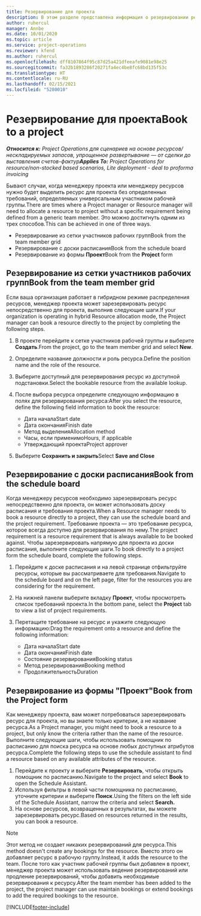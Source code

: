 ```yaml
---
title: Резервирование для проекта
description: В этом разделе представлена информация о резервировании ресурса для проекта.
author: ruhercul
manager: Annbe
ms.date: 10/01/2020
ms.topic: article
ms.service: project-operations
ms.reviewer: kfend
ms.author: ruhercul
ms.openlocfilehash: dff8107864f95c87d25a421dfeeafe9081e98e25
ms.sourcegitcommit: fa32b1893286f20271fa4ec4be8fc68bd135f53c
ms.translationtype: HT
ms.contentlocale: ru-RU
ms.lasthandoff: 02/15/2021
ms.locfileid: "5280010"
---
```

# <a name="book-to-a-project"></a><span data-ttu-id="349ab-103">Резервирование для проекта</span><span class="sxs-lookup"><span data-stu-id="349ab-103">Book to a project</span></span>

<span data-ttu-id="349ab-104">_**Относится к:** Project Operations для сценариев на основе ресурсов/нескладируемых запасов, упрощенное развертывание — от сделки до выставления счетов-фактур_</span><span class="sxs-lookup"><span data-stu-id="349ab-104">_**Applies To:** Project Operations for resource/non-stocked based scenarios, Lite deployment - deal to proforma invoicing_</span></span>

<span data-ttu-id="349ab-105">Бывают случаи, когда менеджеру проекта или менеджеру ресурсов нужно будет выделить ресурс для проекта без определенных требований, определяемых универсальным участником рабочей группы.</span><span class="sxs-lookup"><span data-stu-id="349ab-105">There are times where a Project manager or Resource manager will need to allocate a resource to project without a specific requirement being defined from a generic team member.</span></span> <span data-ttu-id="349ab-106">Это можно достигнуть одним из трех способов.</span><span class="sxs-lookup"><span data-stu-id="349ab-106">This can be achieved in one of three ways.</span></span>

- <span data-ttu-id="349ab-107">Резервирование из сетки участников рабочих групп</span><span class="sxs-lookup"><span data-stu-id="349ab-107">Book from the team member grid</span></span>
- <span data-ttu-id="349ab-108">Резервирование с доски расписания</span><span class="sxs-lookup"><span data-stu-id="349ab-108">Book from the schedule board</span></span>
- <span data-ttu-id="349ab-109">Резервирование из формы **Проект**</span><span class="sxs-lookup"><span data-stu-id="349ab-109">Book from the **Project** form</span></span>

## <a name="book-from-the-team-member-grid"></a><span data-ttu-id="349ab-110">Резервирование из сетки участников рабочих групп</span><span class="sxs-lookup"><span data-stu-id="349ab-110">Book from the team member grid</span></span>

<span data-ttu-id="349ab-111">Если ваша организация работает в гибридном режиме распределения ресурсов, менеджер проекта может зарезервировать ресурс непосредственно для проекта, выполнив следующие шаги.</span><span class="sxs-lookup"><span data-stu-id="349ab-111">If your organization is operating in hybrid Resource allocation mode, the Project manager can book a resource directly to the project by completing the following steps.</span></span>

1. <span data-ttu-id="349ab-112">В проекте перейдите к сетке участников рабочей группы и выберите **Создать**.</span><span class="sxs-lookup"><span data-stu-id="349ab-112">From the project, go to the team member grid and select **New**.</span></span>
2. <span data-ttu-id="349ab-113">Определите название должности и роль ресурса.</span><span class="sxs-lookup"><span data-stu-id="349ab-113">Define the position name and the role of the resource.</span></span>
3. <span data-ttu-id="349ab-114">Выберите доступный для резервирования ресурс из доступной подстановки.</span><span class="sxs-lookup"><span data-stu-id="349ab-114">Select the bookable resource from the available lookup.</span></span>
4. <span data-ttu-id="349ab-115">После выбора ресурса определите следующую информацию в полях для резервирования ресурса:</span><span class="sxs-lookup"><span data-stu-id="349ab-115">After you select the resource, define the following field information to book the resource:</span></span>

    - <span data-ttu-id="349ab-116">Дата начала</span><span class="sxs-lookup"><span data-stu-id="349ab-116">Start date</span></span>
    - <span data-ttu-id="349ab-117">Дата окончания</span><span class="sxs-lookup"><span data-stu-id="349ab-117">Finish date</span></span>
    - <span data-ttu-id="349ab-118">Метод выделения</span><span class="sxs-lookup"><span data-stu-id="349ab-118">Allocation method</span></span>
    - <span data-ttu-id="349ab-119">Часы, если применимо</span><span class="sxs-lookup"><span data-stu-id="349ab-119">Hours, if applicable</span></span>
    - <span data-ttu-id="349ab-120">Утверждающий проекта</span><span class="sxs-lookup"><span data-stu-id="349ab-120">Project approver</span></span>

6. <span data-ttu-id="349ab-121">Выберите **Сохранить и закрыть**</span><span class="sxs-lookup"><span data-stu-id="349ab-121">Select **Save and Close**</span></span>

## <a name="book-from-the-schedule-board"></a><span data-ttu-id="349ab-122">Резервирование с доски расписания</span><span class="sxs-lookup"><span data-stu-id="349ab-122">Book from the schedule board</span></span>

<span data-ttu-id="349ab-123">Когда менеджеру ресурсов необходимо зарезервировать ресурс непосредственно для проекта, он может использовать доску расписания и требования проекта.</span><span class="sxs-lookup"><span data-stu-id="349ab-123">When a Resource manager needs to book a resource directly to a project, they can use the schedule board and the project requirement.</span></span> <span data-ttu-id="349ab-124">Требование проекта — это требование ресурса, которое всегда доступно для резервирования по нему.</span><span class="sxs-lookup"><span data-stu-id="349ab-124">The project requirement is a resource requirement that is always available to be booked against.</span></span> <span data-ttu-id="349ab-125">Чтобы зарезервировать напрямую для проекта из доски расписания, выполните следующие шаги.</span><span class="sxs-lookup"><span data-stu-id="349ab-125">To book directly to a project form the schedule board, complete the following steps.</span></span>

1. <span data-ttu-id="349ab-126">Перейдите к доске расписания и на левой странице отфильтруйте ресурсы, которые вы рассматриваете для требования.</span><span class="sxs-lookup"><span data-stu-id="349ab-126">Navigate to the schedule board and on the left page, filter for the resources you are considering for the requirement.</span></span>
2. <span data-ttu-id="349ab-127">На нижней панели выберите вкладку **Проект**, чтобы просмотреть список требований проекта.</span><span class="sxs-lookup"><span data-stu-id="349ab-127">In the bottom pane, select the **Project** tab to view a list of project requirements.</span></span>
3. <span data-ttu-id="349ab-128">Перетащите требование на ресурс и укажите следующую информацию:</span><span class="sxs-lookup"><span data-stu-id="349ab-128">Drag the requirement onto a resource and define the following information:</span></span>

    - <span data-ttu-id="349ab-129">Дата начала</span><span class="sxs-lookup"><span data-stu-id="349ab-129">Start date</span></span>
    - <span data-ttu-id="349ab-130">Дата окончания</span><span class="sxs-lookup"><span data-stu-id="349ab-130">Finish date</span></span>
    - <span data-ttu-id="349ab-131">Состояние резервирования</span><span class="sxs-lookup"><span data-stu-id="349ab-131">Booking status</span></span>
    - <span data-ttu-id="349ab-132">Метод резервирования</span><span class="sxs-lookup"><span data-stu-id="349ab-132">Booking method</span></span>
    - <span data-ttu-id="349ab-133">Продолжительность</span><span class="sxs-lookup"><span data-stu-id="349ab-133">Duration</span></span>

## <a name="book-from-the-project-form"></a><span data-ttu-id="349ab-134">Резервирование из формы "Проект"</span><span class="sxs-lookup"><span data-stu-id="349ab-134">Book from the Project form</span></span>

<span data-ttu-id="349ab-135">Как менеджеру проекта, вам может потребоваться зарезервировать ресурс для проекта, но вы знаете только критерии, а не название ресурса.</span><span class="sxs-lookup"><span data-stu-id="349ab-135">As a Project manager, you might need to book a resource to a project, but only know the criteria rather than the name of the resource.</span></span> <span data-ttu-id="349ab-136">Выполните следующие шаги, чтобы использовать помощник по расписанию для поиска ресурса на основе любых доступных атрибутов ресурса.</span><span class="sxs-lookup"><span data-stu-id="349ab-136">Complete the following steps to use the schedule assistant to find a resource based on any available attributes of the resource.</span></span> 

1. <span data-ttu-id="349ab-137">Перейдите к проекту и выберите **Резервировать**, чтобы открыть помощник по расписанию.</span><span class="sxs-lookup"><span data-stu-id="349ab-137">Navigate to the project and select **Book** to open the Schedule Assistant.</span></span>
2. <span data-ttu-id="349ab-138">Используя фильтры в левой части помощника по расписанию, уточните критерии и выберите **Поиск**.</span><span class="sxs-lookup"><span data-stu-id="349ab-138">Using the filters on the left side of the Schedule Assistant, narrow the criteria and select **Search.**</span></span>
3. <span data-ttu-id="349ab-139">На основе ресурсов, возвращенных в результатах, вы можете зарезервировать ресурс.</span><span class="sxs-lookup"><span data-stu-id="349ab-139">Based on resources returned in the results, you can book a resource.</span></span>

> [!NOTE]
> <span data-ttu-id="349ab-140">Этот метод не создает никаких резервирований для ресурса.</span><span class="sxs-lookup"><span data-stu-id="349ab-140">This method doesn't create any bookings for the resource.</span></span> <span data-ttu-id="349ab-141">Вместо этого он добавляет ресурс в рабочую группу.</span><span class="sxs-lookup"><span data-stu-id="349ab-141">Instead, it adds the resource to the team.</span></span> <span data-ttu-id="349ab-142">После того как участник рабочей группы был добавлен в проект, менеджер проекта может использовать ведение резервирований или продление резервирований, чтобы добавить необходимые резервирования к ресурсу.</span><span class="sxs-lookup"><span data-stu-id="349ab-142">After the team member has been added to the project, the project manager can use maintain bookings or extend bookings to add the required bookings to the resource.</span></span>


[!INCLUDE[footer-include](../includes/footer-banner.md)]